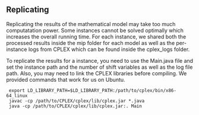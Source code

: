 ## Replicating

Replicating the results of the mathematical model may take too much computatation power. Some instances cannot be solved optimally which increases the overall running time. For each instance, we shared both the processed results inside the mip folder for each model as well as the per-instance logs from CPLEX  which can be found inside the cplex_logs folder.

To replicate the results for a instance, you need to use the Main.java file and set the instance path and the number of shift variables as well as the log file path. Also, you may need to link the CPLEX libraries before compiling. We provided commands that work for us on Ubuntu.



```
 export LD_LIBRARY_PATH=$LD_LIBRARY_PATH:/path/to/cplex/bin/x86-64_linux 
 javac -cp /path/to/CPLEX/cplex/lib/cplex.jar *.java 
 java -cp /path/to/CPLEX/cplex/lib/cplex.jar:. Main 
 ```


